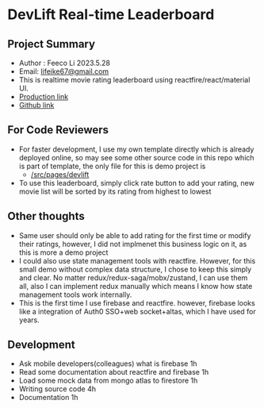 # DevLift Real-time Leaderboard

## Project Summary

- Author : Feeco Li 2023.5.28
- Email: lifeike67@gmail.com
- This is realtime movie rating leaderboard using reactfire/react/material UI.
- [Production link](https://main.d3nhqx7mts8be0.amplifyapp.com/)
- [Github link](https://github.com/lifeike/frontend)

## For Code Reviewers

- For faster development, I use my own template directly which is already deployed online, so may see some other source code in this repo which is part of template, the only file for this is demo project is
  - [/src/pages/devlift](https://github.com/lifeike/frontend/tree/main/src/pages/devlift)
- To use this leaderboard, simply click rate button to add your rating, new movie list will be sorted by its rating from highest to lowest

## Other thoughts

- Same user should only be able to add rating for the first time or modify their ratings, however, I did not implmenet this business logic on it, as this is more a demo project
- I could also use state management tools with reactfire. However, for this small demo without complex data structure, I chose to keep this simply and clear. No matter redux/redux-saga/mobx/zustand, I can use them all, also I can implement redux manually which means I know how state management tools work internally.
- This is the first time I use firebase and reactfire. however, firebase looks like a integration of Auth0 SSO+web socket+altas, which I have used for years.

## Development

- Ask mobile developers(colleagues) what is firebase 1h
- Read some documentation about reactfire and firebase 1h
- Load some mock data from mongo atlas to firestore 1h
- Writing source code 4h
- Documentation 1h
